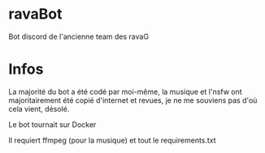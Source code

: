 # ravaBot
Bot discord de l'ancienne team des ravaG


# Infos

La majorité du bot a été codé par moi-même, la musique et l'nsfw ont majoritairement été copié d'internet et revues, je ne me souviens pas d'où cela vient, désolé.

Le bot tournait sur Docker

Il requiert ffmpeg (pour la musique) et tout le requirements.txt
